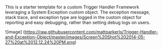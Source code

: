 This is a starter template for a custom Trigger Handler Framework leveraging a System Exception custom object.  The exception message, stack trace, and exception type are logged in the custom object for reporting and easy debugging, rather than setting debug logs on users. 

![image]
(https://raw.githubusercontent.com/mattparkerls/Trigger-Handler-and-Exception-Object/master/images/Screen%20Shot%202014-05-27%20at%2012.12.24%20PM.png) 
